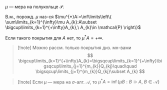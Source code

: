 $\mu$ — мера на полукольце $\mathcal{P}$.

В.м., порожд. $\mu$ наз-ся $\mu^{*}A:=\inf\limits\left\{  \sum\limits_{k=1}^{\infty}\mu A_{k}:A\subset \bigcup\limits_{k=1}^{+\infty}A_{k},\ A_{k}\in \mathcal{P}  \right\}$

Если такого покрытия для $A$ нет, то $\mu^{*}A=+\infty$.

>[!note] Можно рассм. только покрытия диз. мн-вами
> $$
> \bigcup\limits_{k=1}^{+\infty}A_{k}=\bigsqcup\limits_{k=1}^{+\infty}\bigsqcup\limits_{j=1}^{m_{k}}Q_{kj}\quad\quad \bigsqcup\limits_{j=1}^{m_{k}}Q_{kj}\subset A_{k}
> $$

>[!note] Если $\mu$ — мера на $\sigma$-алг. $\mathcal{A}$, то $\mu^{*}A=\inf\limits\{ \mu B:B\supset A,\ B \in \mathcal{A} \}$
